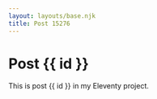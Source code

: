 ```yaml
---
layout: layouts/base.njk
title: Post 15276
---
```


# Post {{ id }}

This is post {{ id }} in my Eleventy project.
